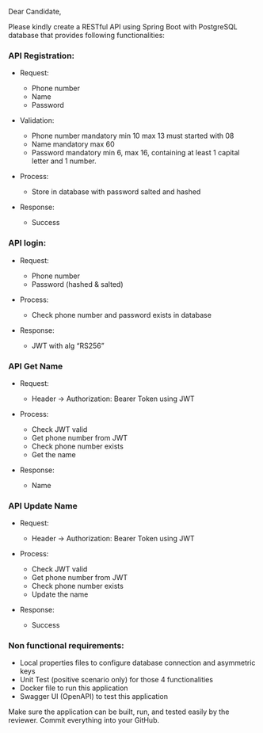 <a name="br1"></a>Dear Candidate,

Please kindly create a RESTful API using Spring Boot with PostgreSQL database that provides
following functionalities:

### API Registration:

- Request:
  - Phone number
  - Name
  - Password 


- Validation:
  - Phone number mandatory min 10 max 13 must started with 08 
  - Name mandatory max 60
  - Password mandatory min 6, max 16, containing at least 1 capital letter and 1 number.


- Process:
  - Store in database with password salted and hashed


- Response:
  - Success 

### API login:

- Request:
  - Phone number 
  - Password (hashed & salted)
  

- Process:
  - Check phone number and password exists in database


- Response:
  - JWT with alg “RS256”

### API Get Name

- Request:
  - Header → Authorization: Bearer Token using JWT


- Process:
  - Check JWT valid
  - Get phone number from JWT
  - Check phone number exists 
  - Get the name


- Response:
  - Name 

### API Update Name

- Request:

  - Header → Authorization: Bearer Token using JWT


- Process:
  - Check JWT valid
  - Get phone number from JWT
  - Check phone number exists 
  - Update the name


- Response:
  - Success

### Non functional requirements:

- Local properties files to configure database connection and asymmetric keys
- Unit Test (positive scenario only) for those 4 functionalities
- Docker file to run this application
- Swagger UI (OpenAPI) to test this application

Make sure the application can be built, run, and tested easily by the reviewer.
Commit everything into your GitHub.
